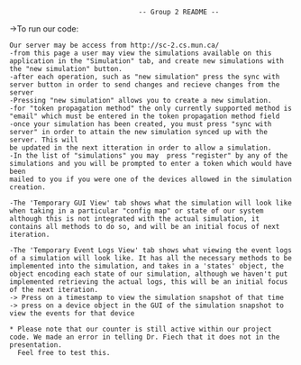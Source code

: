 									-- Group 2 README --

->To run our code:

	Our server may be access from http://sc-2.cs.mun.ca/
	-from this page a user may view the simulations available on this application in the "Simulation" tab, and create new simulations with the "new simulation" button. 
	-after each operation, such as "new simulation" press the sync with server button in order to send changes and recieve changes from the server
	-Pressing "new simulation" allows you to create a new simulation. 
	-for "token propagation method" the only currently supported method is "email" which must be entered in the token propagation method field
	-once your simulation has been created, you must press "sync with server" in order to attain the new simulation synced up with the server. This will
	be updated in the next itteration in order to allow a simulation.
	-In the list of "simulations" you may  press "register" by any of the simulations and you will be prompted to enter a token which would have been
	mailed to you if you were one of the devices allowed in the simulation creation.
    
    -The 'Temporary GUI View' tab shows what the simulation will look like when taking in a particular "config map" or state of our system
    although this is not integrated with the actual simulation, it contains all methods to do so, and will be an initial focus of next iteration.
   
	-The 'Temporary Event Logs View' tab shows what viewing the event logs of a simulation will look like. It has all the necessary methods to be 
    implemented into the simulation, and takes in a 'states' object, the object encoding each state of our simulation, although we haven't put
    implemented retrieving the actual logs, this will be an initial focus of the next iteration.
    -> Press on a timestamp to view the simulation snapshot of that time
    -> press on a device object in the GUI of the simulation snapshot to view the events for that device
    
    * Please note that our counter is still active within our project code. We made an error in telling Dr. Fiech that it does not in the presentation.
      Feel free to test this. 